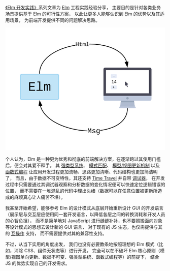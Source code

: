 [《Elm 开发实践》](/blog/tags/elm-开发实践)系列文章为
[Elm](https://elm-lang.org/) 工程实践经验分享，
主要目的是针对各类业务场景提供基于 Elm 的可行性方案，
以此让更多人能够认识到 Elm 的优势以及其适用场景，
为前端开发提供不同的问题解决思路。

![](./buttons.svg)

个人认为，Elm 是一种更为优秀和彻底的前端解决方案，在逐渐跨过其使用门槛后，便会对其爱不释手。
其 [强类型系统](https://guide.elm-lang.org/types/custom_types.html)、
[模式匹配](https://guide.elm-lang.org/types/pattern_matching.html)、
[模型/视图更新机制](https://guide.elm-lang.org/architecture/)
以及 [函数式编程](https://guide.elm-lang.org/#why-a-functional-language)
让应用开发过程更加流畅、思路更加清晰、代码结构也更加简洁明了，
而且，由于数据不可变特性，其还支持
[Time Travel](https://package.elm-lang.org/packages/savardd/elm-time-travel/2.0.0/)
并自带 [调试器](https://elm-lang.org/news/the-perfect-bug-report)，
在开发过程中只需要通过其调试器观察和分析数据的变化情况便可以快速定位逻辑错误的位置，
而不需要在一堆混乱的代码中理出头绪（数据可以在任意位置被更新所造成的麻烦真心让人痛苦不堪）。

我甚至开始希望，能够参考 Elm 的设计模式从底层开始重新设计 GUI
的开发语言（展示层与交互层应使用同一套开发语言，以降低各层之间的转换消耗和开发人员的心智负担），
而不是简单地对 JavaScript 进行缝缝补补，也不要照搬面向对象等设计模式的思想去设计新的 GUI 语言，
对于现有的 JS 生态，也仅需提供与其的 [互操作](https://guide.elm-lang.org/interop/) 支持，
而不需要提供对其的兼容性支持。

不过，从当下实用的角度出发，
我们也没有必要教条地按照理想的 Elm 模式（比如，消除 CSS、组件无状态等）进行开发，
完全可以在不破坏 Elm 核心原则（模型/视图单向更新、数据不可变、强类型系统、函数式编程等）的前提下，
结合 JS 的优势实现自己的开发需求。
